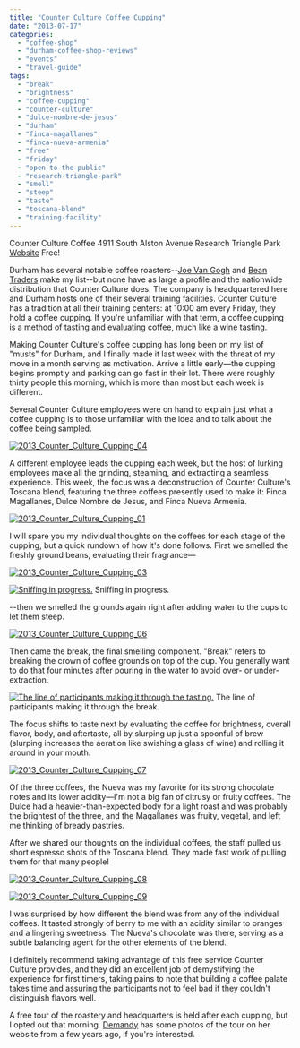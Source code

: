 ```yaml
---
title: "Counter Culture Coffee Cupping"
date: "2013-07-17"
categories:
  - "coffee-shop"
  - "durham-coffee-shop-reviews"
  - "events"
  - "travel-guide"
tags:
  - "break"
  - "brightness"
  - "coffee-cupping"
  - "counter-culture"
  - "dulce-nombre-de-jesus"
  - "durham"
  - "finca-magallanes"
  - "finca-nueva-armenia"
  - "free"
  - "friday"
  - "open-to-the-public"
  - "research-triangle-park"
  - "smell"
  - "steep"
  - "taste"
  - "toscana-blend"
  - "training-facility"
---
```


Counter Culture Coffee 4911 South Alston Avenue Research Triangle Park [Website](http://counterculturecoffee.com/education/coffee-cupping) Free!

Durham has several notable coffee roasters--[Joe Van Gogh](http://www.joevangogh.com/) and [Bean Traders](http://www.beantraderscoffee.com/) make my list--but none have as large a profile and the nationwide distribution that Counter Culture does. The company is headquartered here and Durham hosts one of their several training facilities. Counter Culture has a tradition at all their training centers: at 10:00 am every Friday, they hold a coffee cupping. If you're unfamiliar with that term, a coffee cupping is a method of tasting and evaluating coffee, much like a wine tasting.

Making Counter Culture's coffee cupping has long been on my list of "musts" for Durham, and I finally made it last week with the threat of my move in a month serving as motivation. Arrive a little early—the cupping begins promptly and parking can go fast in their lot. There were roughly thirty people this morning, which is more than most but each week is different.

Several Counter Culture employees were on hand to explain just what a coffee cupping is to those unfamiliar with the idea and to talk about the coffee being sampled.

[![2013_Counter_Culture_Cupping_04](http://s3.amazonaws.com/thegourmez-wpmedia/2013/07/2013_Counter_Culture_Cupping_04-500x332.jpg)](http://www.rebeccagomezfarrell.com/2013/07/counter-culture-coffee-cupping/2013_counter_culture_cupping_04/)

A different employee leads the cupping each week, but the host of lurking employees make all the grinding, steaming, and extracting a seamless experience. This week, the focus was a deconstruction of Counter Culture's Toscana blend, featuring the three coffees presently used to make it: Finca Magallanes, Dulce Nombre de Jesus, and Finca Nueva Armenia.

[![2013_Counter_Culture_Cupping_01](http://s3.amazonaws.com/thegourmez-wpmedia/2013/07/2013_Counter_Culture_Cupping_01-500x332.jpg)](http://www.rebeccagomezfarrell.com/2013/07/counter-culture-coffee-cupping/2013_counter_culture_cupping_01/)

I will spare you my individual thoughts on the coffees for each stage of the cupping, but a quick rundown of how it's done follows. First we smelled the freshly ground beans, evaluating their fragrance—

[![2013_Counter_Culture_Cupping_03](http://s3.amazonaws.com/thegourmez-wpmedia/2013/07/2013_Counter_Culture_Cupping_03-500x332.jpg)](http://www.rebeccagomezfarrell.com/2013/07/counter-culture-coffee-cupping/2013_counter_culture_cupping_03/)




<div class="caption">

[![Sniffing in progress.](http://s3.amazonaws.com/thegourmez-wpmedia/2013/07/2013_Counter_Culture_Cupping_02-500x332.jpg)](http://www.rebeccagomezfarrell.com/2013/07/counter-culture-coffee-cupping/2013_counter_culture_cupping_02/) Sniffing in progress.</div>


\--then we smelled the grounds again right after adding water to the cups to let them steep.

[![2013_Counter_Culture_Cupping_06](http://s3.amazonaws.com/thegourmez-wpmedia/2013/07/2013_Counter_Culture_Cupping_06-500x332.jpg)](http://www.rebeccagomezfarrell.com/2013/07/counter-culture-coffee-cupping/2013_counter_culture_cupping_06/)

Then came the break, the final smelling component. "Break" refers to breaking the crown of coffee grounds on top of the cup. You generally want to do that four minutes after pouring in the water to avoid over- or under-extraction.




<div class="caption">

[![The line of participants making it through the tasting.](http://s3.amazonaws.com/thegourmez-wpmedia/2013/07/2013_Counter_Culture_Cupping_05-500x332.jpg)](http://www.rebeccagomezfarrell.com/2013/07/counter-culture-coffee-cupping/2013_counter_culture_cupping_05/) The line of participants making it through the break.</div>


The focus shifts to taste next by evaluating the coffee for brightness, overall flavor, body, and aftertaste, all by slurping up just a spoonful of brew (slurping increases the aeration like swishing a glass of wine) and rolling it around in your mouth.

[![2013_Counter_Culture_Cupping_07](http://s3.amazonaws.com/thegourmez-wpmedia/2013/07/2013_Counter_Culture_Cupping_07-332x500.jpg)](http://www.rebeccagomezfarrell.com/2013/07/counter-culture-coffee-cupping/2013_counter_culture_cupping_07/)

Of the three coffees, the Nueva was my favorite for its strong chocolate notes and its lower acidity—I'm not a big fan of citrusy or fruity coffees. The Dulce had a heavier-than-expected body for a light roast and was probably the brightest of the three, and the Magallanes was fruity, vegetal, and left me thinking of bready pastries.

After we shared our thoughts on the individual coffees, the staff pulled us short espresso shots of the Toscana blend. They made fast work of pulling them for that many people!

[![2013_Counter_Culture_Cupping_08](http://s3.amazonaws.com/thegourmez-wpmedia/2013/07/2013_Counter_Culture_Cupping_08-500x332.jpg)](http://www.rebeccagomezfarrell.com/2013/07/counter-culture-coffee-cupping/2013_counter_culture_cupping_08/)

[![2013_Counter_Culture_Cupping_09](http://s3.amazonaws.com/thegourmez-wpmedia/2013/07/2013_Counter_Culture_Cupping_09-500x332.jpg)](http://www.rebeccagomezfarrell.com/2013/07/counter-culture-coffee-cupping/2013_counter_culture_cupping_09/)

I was surprised by how different the blend was from any of the individual coffees. It tasted strongly of berry to me with an acidity similar to oranges and a lingering sweetness. The Nueva's chocolate was there, serving as a subtle balancing agent for the other elements of the blend.

I definitely recommend taking advantage of this free service Counter Culture provides, and they did an excellent job of demystifying the experience for first timers, taking pains to note that building a coffee palate takes time and assuring the participants not to feel bad if they couldn't distinguish flavors well.

A free tour of the roastery and headquarters is held after each cupping, but I opted out that morning. [Demandy](http://demandy.com/counter-culture-coffee/) has some photos of the tour on her website from a few years ago, if you're interested.
